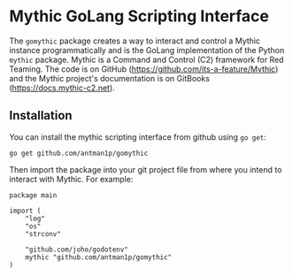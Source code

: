 # Mythic GoLang Scripting Interface

The `gomythic` package creates a way to interact and control a Mythic instance programmatically and is the GoLang implementation of the Python `mythic` package. Mythic is a Command and Control (C2) framework for Red Teaming. The code is on GitHub (https://github.com/its-a-feature/Mythic) and the Mythic project's documentation is on GitBooks (https://docs.mythic-c2.net).
## Installation

You can install the mythic scripting interface from github using `go get`:

```
go get github.com/antman1p/gomythic
```
Then import the package into your git project file from where you intend to interact with Mythic.  For example:
```
package main

import (
	"log"
	"os"
	"strconv"

	"github.com/joho/godotenv"
	mythic "github.com/antman1p/gomythic"
)
```
